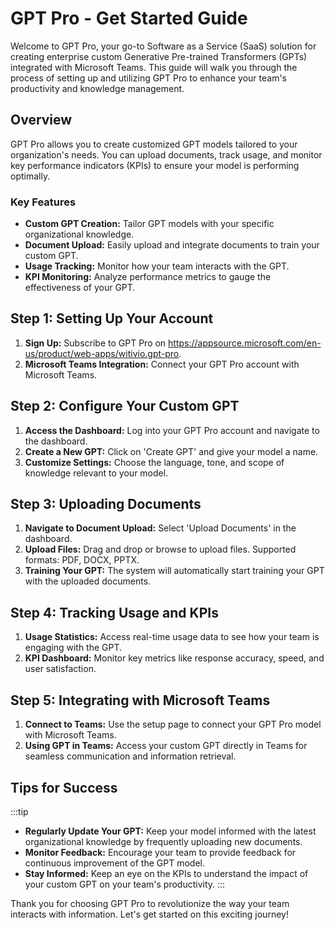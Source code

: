 # GPT Pro - Get Started Guide

Welcome to GPT Pro, your go-to Software as a Service (SaaS) solution for creating enterprise custom Generative Pre-trained Transformers (GPTs) integrated with Microsoft Teams. This guide will walk you through the process of setting up and utilizing GPT Pro to enhance your team's productivity and knowledge management.

## Overview
GPT Pro allows you to create customized GPT models tailored to your organization's needs. You can upload documents, track usage, and monitor key performance indicators (KPIs) to ensure your model is performing optimally.

### Key Features
- **Custom GPT Creation:** Tailor GPT models with your specific organizational knowledge.
- **Document Upload:** Easily upload and integrate documents to train your custom GPT.
- **Usage Tracking:** Monitor how your team interacts with the GPT.
- **KPI Monitoring:** Analyze performance metrics to gauge the effectiveness of your GPT.

## Step 1: Setting Up Your Account
1. **Sign Up:** Subscribe to GPT Pro on https://appsource.microsoft.com/en-us/product/web-apps/witivio.gpt-pro.
2. **Microsoft Teams Integration:** Connect your GPT Pro account with Microsoft Teams.

## Step 2: Configure Your Custom GPT
1. **Access the Dashboard:** Log into your GPT Pro account and navigate to the dashboard.
2. **Create a New GPT:** Click on 'Create GPT' and give your model a name.
3. **Customize Settings:** Choose the language, tone, and scope of knowledge relevant to your model.

## Step 3: Uploading Documents
1. **Navigate to Document Upload:** Select 'Upload Documents' in the dashboard.
2. **Upload Files:** Drag and drop or browse to upload files. Supported formats: PDF, DOCX, PPTX.
3. **Training Your GPT:** The system will automatically start training your GPT with the uploaded documents.

## Step 4: Tracking Usage and KPIs
1. **Usage Statistics:** Access real-time usage data to see how your team is engaging with the GPT.
2. **KPI Dashboard:** Monitor key metrics like response accuracy, speed, and user satisfaction.

## Step 5: Integrating with Microsoft Teams
1. **Connect to Teams:** Use the setup page to connect your GPT Pro model with Microsoft Teams.
2. **Using GPT in Teams:** Access your custom GPT directly in Teams for seamless communication and information retrieval.

## Tips for Success
:::tip
- **Regularly Update Your GPT:** Keep your model informed with the latest organizational knowledge by frequently uploading new documents.
- **Monitor Feedback:** Encourage your team to provide feedback for continuous improvement of the GPT model.
- **Stay Informed:** Keep an eye on the KPIs to understand the impact of your custom GPT on your team's productivity.
:::

Thank you for choosing GPT Pro to revolutionize the way your team interacts with information. Let's get started on this exciting journey!

<Intercom />
<Clarity />
<GoogleAnalytics />